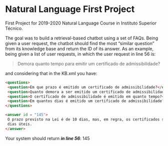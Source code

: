 # Natural Language First Project
First Project for 2019-2020 Natural Language Course in Instituto Superior Técnico.


The goal was to build a retrieval-based chatbot using a set of FAQs.
Being given a user request, the chatbot should find the most “similar question” from its knowledge base and return the ID of its answer. As an example, being given a
list of user requests, in which the user request in line 56 is:

>Demora quanto tempo para emitir um certificado de admissibilidade?

and considering that in the KB.xml you have:

 ```html
<questions>
  <question>Em que prazo é emitido um certificado de admissibilidade?</question>
  <question>Quanto demora a ser emitido um certificado de admissibilidade?</question>
  <question>O certificado de admissibilidade é emitido em quanto tempo?</question>
  <question>Em quantos dias é emitido um certificado de admissibilidade?</question>
</questions>

<answer id = "145">
  O prazo previsto na Lei é de 10 dias, mas, em regra, os certificados são emitidos entre três a cinco
  dias úteis.
</answer>
  ```
Your system should return ***in line 56***:
145
